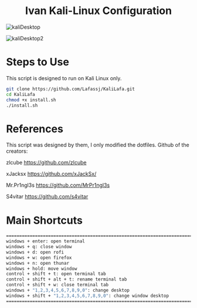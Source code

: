 <h1 align="center">Ivan Kali-Linux Configuration</h1>

![kaliDesktop](https://github.com/ivannavvaz/kali-Configuration/assets/123501884/36f56407-25a8-4858-8f2d-0c5e3084affc)

![kaliDesktop2](https://github.com/ivannavvaz/kali-Configuration/assets/123501884/46f3f30e-d5f0-430b-bca2-35529271f15d)

# Steps to Use

This script is designed to run on Kali Linux only.

```bash
git clone https://github.com/Lafassj/KaliLafa.git
cd KaliLafa
chmod +x install.sh
./install.sh
```

# References

This script was designed by them, I only modified the dotfiles. 
Github of the creators:

zlcube https://github.com/zlcube

xJacksx https://github.com/xJackSx/

Mr.Pr1ngl3s https://github.com/MrPr1ngl3s

S4vitar https://github.com/s4vitar

# Main Shortcuts

```bash
===========================================================================================================
windows + enter: open terminal 
windows + q: close window
windows + d: open rofi
windows + w: open firefox
windows + n: open thunar
windows + hold: move window
control + shift + t: open terminal tab
control + shift + alt + t: rename terminal tab
control + shift + w: close terminal tab
windows + "1,2,3,4,5,6,7,8,9,0": change desktop
windows + shift + "1,2,3,4,5,6,7,8,9,0": change window desktop
============================================================================================================
```




